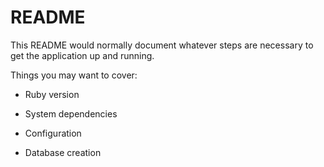 # README

This README would normally document whatever steps are necessary to get the
application up and running.

Things you may want to cover:

* Ruby version

* System dependencies

* Configuration

* Database creation

